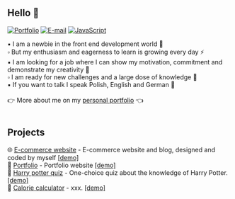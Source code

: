 ## Hello :raising_hand:

[![Portfolio](https://img.shields.io/badge/-Website-4285F4?style=flat&logo=google-chrome&logoColor=white)][URLportfolio]
[![E-mail](https://img.shields.io/badge/-E--mail-D14836?style=flat&logo=gmail&logoColor=white)][URLEmail]
[![JavaScript](https://img.shields.io/badge/-LinkedIn-0077B5?style=flat&logo=linkedin&logoColor=white)][URLlinkedin]

:black_small_square:  I am a newbie in the front end development world :girl: <br>
:white_small_square:  But my enthusiasm and eagerness to learn is growing every day :zap: <br>
:black_small_square:  I am looking for a job where I can show my motivation, commitment and demonstrate my creativity :tada: <br>
:white_small_square:  I am ready for new challenges and a large dose of knowledge :muscle: <br>
:black_small_square:  If you want to talk I speak Polish, English and German :speech_balloon:
<br><br>
:point_right:  More about me on my <a href ="https://paulinamilkowska.pl/" rel="nofollow">personal portfolio</a> :point_left:
<br><br>
## Projects
:globe_with_meridians:  [E-commerce website](https://github.com/paulaami/e-commerce-website) - E-commerce website and blog, designed and coded by myself [[demo]](https://karolinaszymkowicz.pl/) <br>
:ribbon: [Portfolio](https://github.com/paulaami/Portfolio-website) - Portfolio website [[demo]](https://paulinamilkowska.pl/) <br>
:crystal_ball:  [Harry potter quiz](https://github.com/paulaami/Harry-Potter-Quiz) - One-choice quiz about the knowledge of Harry Potter. [[demo]](https://paulaami.github.io/Harry-Potter-Quiz/) <br>
:running:  [Calorie calculator](https://github.com/paulaami/calorie-calculator) - xxx. [[demo]](https://paulaami.github.io/Harry-Potter-Quiz/)<br><br>



[URLemail]:mailto:pmilkowska@onet.pl
[URLportfolio]:https://paulinamilkowska.pl/
[URLlinkedin]:https://www.linkedin.com/in/paulina-mi%C5%82kowska-510394139/
